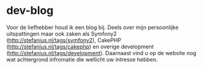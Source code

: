 dev-blog
========

Voor de liefhebber houd ik een blog bij. Deels over mijn persoonlijke uitspattingen maar ook zaken als Symfony2 (http://stefanius.nl/tags/symfony2), CakePHP (http://stefanius.nl/tags/cakephp) en overige development (http://stefanius.nl/tags/development). Daarnaast vind u op de website nog wat achtergrond infromatie die wellicht uw intresse hebben.
